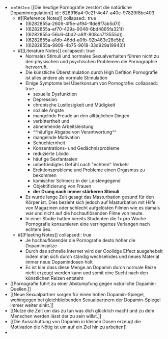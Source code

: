 - ==test== [[Die heutige Pornografie zerstört die natürliche Dopaminregulation]]
  id:: 628916a4-0c21-4c47-a40c-97829f8bc403
	- #[[Reference Notes]]
	  collapsed:: true
		- ((6282855a-2606-4f5e-af94-1fde8f7ab5d7))
		- ((6282855a-ef70-429a-9048-6bd4885fa321))
		- ((6282855a-56c6-4bd2-a6ff-808ca7f3555d))
		- ((6282855a-a1db-46dd-a0fb-92b483e28e5b))
		- ((6282855a-9909-4b75-9618-33d929a19943))
	- #[[Literature Notes]]
	  collapsed:: true
		- Normales Stimuli und normales Sexualverhalten führen nicht zu den physischen und psychischen Problemen die Pornographie hervorruft.
		- Die künstliche Überstimulation durch High Defition Pornografie ist alles andere als normale Stimulation
		- Einige Symptome bei Überkonsum von Pornografie:
		  collapsed:: true
			- sexuelle Dysfunktion
			- Depression
			- chronische Lustlosigkeit und Müdigkeit
			- soziale Ängste
			- mangelnde Freude an den alltäglichen Dingen
			- verbittertheit und
			- abnehmende Arbeitsleistung
			- ^^häufige Abgabe von Verantwortung^^
			- mangelnde Motivation
			- Schüchternheit
			- Konzentrations- und Gedächnisprobleme
			- reduzierte Libido
			- häufige Sexfantasien
			- unbefriedigtes Gefühl nach "echtem" Verkehr
			- Erektionsprobleme und Probleme einen Orgasmus zu bekommen
			- komischer Schmerz in der Leistengegend
			- Objektifizierung von Frauen
			- **der Drang nach immer stärkeren Stimuli**
		- Es wurde lange Zeit gesagt das Masturbation gesund für den Körper ist. Dies bezieht sich jedoch auf Masturbation mit Hilfe von Magazinen oder schlecht aufgelösten Filmen wie es damals war und nicht auf die hochauflösenden Filme von heute.
		- In einer Studie hatten bereits Studenten die 1x pro Woche Pornografie konsumieren eine verringertes Verlangen nach echtem Sex.
	- #[[Fleeting Notes]]
	  collapsed:: true
		- Je hochauflösender die Pornografie desto höher die Dopaminspitze
		- Durch das schnelle Internet wird der Coolidge Effect ausgehebelt indem man sich durch ständig wechselndes und neues Material immer neue Dopamindosen holt
		- Es ist klar dass diese Menge an Dopamin durch normale Reize nicht erzeugt werden kann und somit eine Sucht nach den künstlichen Reizen entsteht
- [[Pornografie führt zu einer Abstumpfung gegen natürliche Dopamin-Quellen.]]
- [[Neue Sexualpartner sorgen für einen hohen Dopamin-Spiegel, wohingegen bei gleichbleibenden Sexualpartnern der Dopamin-Spiegel immer weiter sinkt.]]
- [[Nutze die Zeit um das zu tun was dich glücklich macht und zu dem Menschen werden lässt der zu sein willst.]]
- [[Die Ausschüttung von Dopamin in kleinen Dosen erzeugt die Motivation die Nötig ist um auf ein Ziel hin zu arbeiten]]
-